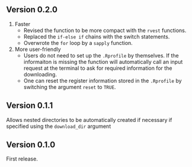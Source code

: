 ## Version 0.2.0
1. Faster
    + Revised the function to be more compact with the `rvest` functions.
    + Replaced the `if-else if` chains with the switch statements.
    + Overwrote the `for` loop by a `sapply` function.
1. More user-friendly
    + Users do not need to set up the `.Rprofile` by themselves. If the informaiton is missing the function will automatically call an input request at the terminal to ask for required information for the downloading.
    + One can reset the register information stored in the `.Rprofile` by switching the argument `reset` to `TRUE`. 


## Version 0.1.1
Allows nested directories to be automatically created if necessary if specified using the `download_dir` argument

## Version 0.1.0
First release.
